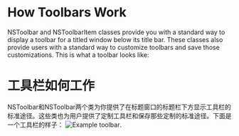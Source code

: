 # How Toolbars Work

NSToolbar and NSToolbarItem classes provide you with a standard way to display a toolbar for a titled window below its title bar. These classes also provide users with a standard way to customize toolbars and save those customizations. This is what a toolbar looks like:

# 工具栏如何工作

NSToolbar和NSToolbar两个类为你提供了在标题窗口的标题栏下方显示工具栏的标准途径。这些类也为用户提供了定制工具栏和保存那些定制的标准途径。下面是一个工具栏的样子：
![ Example toolbar ]( http://cl.ly/image/1y2b0K3O0G2r/Screen%20Shot%202014-05-06%20at%2018.13.56.png ).

